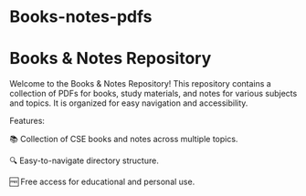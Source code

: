 # Books-notes-pdfs
# Books & Notes Repository

Welcome to the Books & Notes Repository! 
This repository contains a collection of PDFs for books, study materials, and notes for various subjects and topics. 
It is organized for easy navigation and accessibility.

Features:

📚 Collection of CSE books and notes across multiple topics.

🔍 Easy-to-navigate directory structure.

🆓 Free access for educational and personal use.
